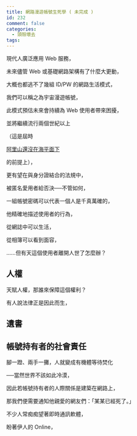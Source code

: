 ```yaml
---
title: 網路漫遊帳號生死學 ( 未完成 )
id: 232
comment: false
categories:
  - 頭殼壞去
tags:
---
```


現代人廣泛應用 Web 服務，

未來儘管 Web 或基礎網路架構有了什麼大更動，

大概也都逃不了幾組 ID/PW 的網路生活模式，

我們可以稱之為宇宙漫遊帳號，

此模式預估未來會持續為 Web 使用者帶來困擾，

並將繼續流行兩個世紀以上

（這是屆時

[阿里山還沒在海平面下](http://www.cw.com.tw/article/relative/relative_article.jsp?AID=2977)

的前提上），

更有望在與身分證結合的法規中，

被匿名愛用者給否決──不管如何，

一組帳號密碼可以代表一個人是千真萬確的，

他精確地描述使用者的行為，

從網誌中可以生活，

從相簿可以看到面容，

......但有天這個使用者離開人世了怎麼辦？

## 人權

天賦人權，那誰來保障這個權利？

有人說法律正是因此而生，

## 遺書

## 帳號持有者的社會責任

腳一蹬、兩手一攤，人就變成有機體等待焚化

──當然世界不該如此冷漠，

因此若帳號持有者的人際關係是建築在網路上，

那我們便需要通知他親愛的網友們：「某某已經死了。」

不少人常痴痴望著即時通訊軟體，

盼著伊人的 Online，